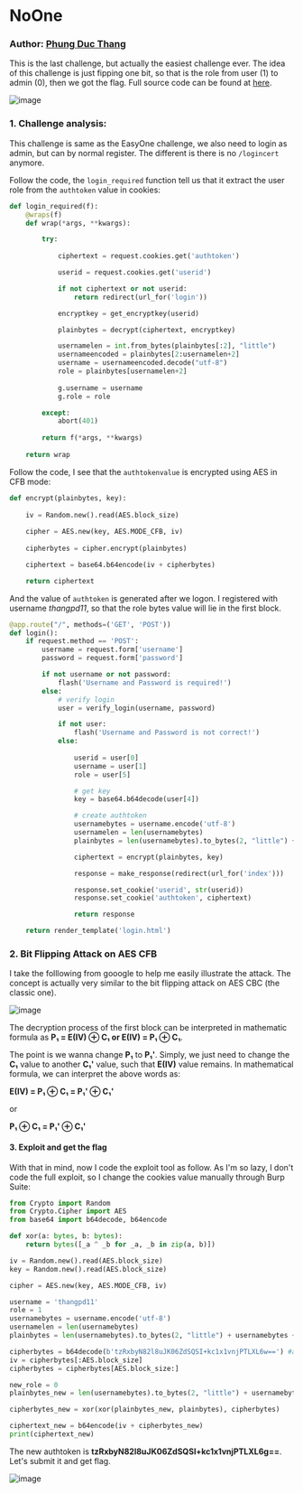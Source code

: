 # NoOne

### Author: [Phung Duc Thang](https://github.com/thangpd3160)

This is the last challenge, but actually the easiest challenge ever. The idea of this challenge is just fipping one bit, so that is the role from user (1) to admin (0), then we got the flag. Full source code can be found at [here](https://github.com/FPTU-Ethical-Hackers-Club/SVATTT/blob/main/2021/crypto/NoOne/src.py).

![image](https://user-images.githubusercontent.com/61876488/138581209-43c080c7-0e19-4143-97bd-1c37ea92d392.png)

### 1. Challenge analysis:

This challenge is same as the EasyOne challenge, we also need to login as admin, but can by normal register. The different is there is no `/logincert` anymore.

Follow the code, the `login_required` function tell us that it extract the user role from the `authtoken` value in cookies:

```python
def login_required(f):
    @wraps(f)
    def wrap(*args, **kwargs):

        try:
        
            ciphertext = request.cookies.get('authtoken')

            userid = request.cookies.get('userid')

            if not ciphertext or not userid:
                return redirect(url_for('login'))

            encryptkey = get_encryptkey(userid)

            plainbytes = decrypt(ciphertext, encryptkey)

            usernamelen = int.from_bytes(plainbytes[:2], "little")
            usernameencoded = plainbytes[2:usernamelen+2]
            username = usernameencoded.decode("utf-8")
            role = plainbytes[usernamelen+2]
            
            g.username = username
            g.role = role

        except:
            abort(401)
        
        return f(*args, **kwargs)
   
    return wrap
```

Follow the code, I see that the `authtokenvalue` is encrypted using AES in CFB mode:

```python
def encrypt(plainbytes, key):
    
    iv = Random.new().read(AES.block_size)
    
    cipher = AES.new(key, AES.MODE_CFB, iv)
    
    cipherbytes = cipher.encrypt(plainbytes)

    ciphertext = base64.b64encode(iv + cipherbytes)

    return ciphertext
```

And the value of `authtoken` is generated after we logon. I registered with username _thangpd11_, so that the role bytes value will lie in the first block.

```python
@app.route("/", methods=('GET', 'POST'))
def login():
    if request.method == 'POST':
        username = request.form['username']
        password = request.form['password']

        if not username or not password:
            flash('Username and Password is required!')
        else:
            # verify login
            user = verify_login(username, password)

            if not user:
                flash('Username and Password is not correct!')
            else:
                
                userid = user[0]
                username = user[1]
                role = user[5]

                # get key
                key = base64.b64decode(user[4])

                # create authtoken
                usernamebytes = username.encode('utf-8')
                usernamelen = len(usernamebytes)
                plainbytes = len(usernamebytes).to_bytes(2, "little") + usernamebytes + role.to_bytes(1, "little")

                ciphertext = encrypt(plainbytes, key)

                response = make_response(redirect(url_for('index')))

                response.set_cookie('userid', str(userid))
                response.set_cookie('authtoken', ciphertext)

                return response

    return render_template('login.html')
```

### 2. Bit Flipping Attack on AES CFB

I take the folllowing from gooogle to help me easily illustrate the attack. The concept is actually very similar to the bit flipping attack on AES CBC (the classic one).

![image](https://user-images.githubusercontent.com/61876488/138589425-afa13bee-7a06-4a49-a116-e73802396f8b.png)

The decryption process of the first block can be interpreted in mathematic formula as **P₁ = E(IV) ⊕ C₁ or E(IV) = P₁ ⊕ C₁**.

The point is we wanna change **P₁** to **P₁'**. Simply, we just need to change the **C₁** value to another **C₁'** value, such that **E(IV)** value remains. In mathematical formula, we can interpret the above words as: 

**E(IV) = P₁ ⊕ C₁ = P₁' ⊕ C₁'**

or

**P₁ ⊕ C₁ = P₁' ⊕ C₁'**

#### 3. Exploit and get the flag

With that in mind, now I code the exploit tool as follow. As I'm so lazy, I don't code the full exploit, so I change the cookies value manually through Burp Suite:

```python
from Crypto import Random
from Crypto.Cipher import AES
from base64 import b64decode, b64encode

def xor(a: bytes, b: bytes):
    return bytes([_a ^ _b for _a, _b in zip(a, b)])

iv = Random.new().read(AES.block_size)
key = Random.new().read(AES.block_size)

cipher = AES.new(key, AES.MODE_CFB, iv)

username = 'thangpd11'
role = 1
usernamebytes = username.encode('utf-8')
usernamelen = len(usernamebytes)
plainbytes = len(usernamebytes).to_bytes(2, "little") + usernamebytes + role.to_bytes(1, "little")

cipherbytes = b64decode(b'tzRxbyN82l8uJK06ZdSQSI+kc1x1vnjPTLXL6w==') #authtoken in cookies value
iv = cipherbytes[:AES.block_size]
cipherbytes = cipherbytes[AES.block_size:]

new_role = 0
plainbytes_new = len(usernamebytes).to_bytes(2, "little") + usernamebytes + new_role.to_bytes(1, "little")

cipherbytes_new = xor(xor(plainbytes_new, plainbytes), cipherbytes)

ciphertext_new = b64encode(iv + cipherbytes_new)
print(ciphertext_new)
```

The new authtoken is **tzRxbyN82l8uJK06ZdSQSI+kc1x1vnjPTLXL6g==**. Let's submit it and get flag.

![image](https://user-images.githubusercontent.com/61876488/138590429-e19a91c7-2284-45d6-9621-d56a017b9022.png)
